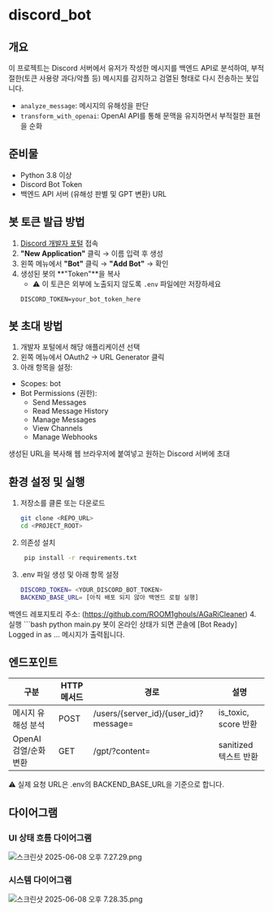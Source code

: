 # discord_bot

## 개요
이 프로젝트는 Discord 서버에서 유저가 작성한 메시지를 백엔드 API로 분석하여, 부적절한(토큰 사용량 과다/악플 등) 메시지를 감지하고 검열된 형태로 다시 전송하는 봇입니다.  
- `analyze_message`: 메시지의 유해성을 판단  
- `transform_with_openai`: OpenAI API를 통해 문맥을 유지하면서 부적절한 표현을 순화  

## 준비물
- Python 3.8 이상  
- Discord Bot Token  
- 백엔드 API 서버 (유해성 판별 및 GPT 변환) URL  

## 봇 토큰 발급 방법

1. [Discord 개발자 포털](https://discord.com/developers/applications) 접속
2. **"New Application"** 클릭 → 이름 입력 후 생성
3. 왼쪽 메뉴에서 **"Bot"** 클릭 → **"Add Bot"** → 확인
4. 생성된 봇의 **"Token"**을 복사  
   - ⚠️ 이 토큰은 외부에 노출되지 않도록 `.env` 파일에만 저장하세요
   ```env
   DISCORD_TOKEN=your_bot_token_here
## 봇 초대 방법
1. 개발자 포털에서 해당 애플리케이션 선택
2. 왼쪽 메뉴에서 OAuth2 → URL Generator 클릭
3. 아래 항목을 설정:
- Scopes: bot
- Bot Permissions (권한):
  - Send Messages
  - Read Message History
  - Manage Messages
  - View Channels 
  - Manage Webhooks

생성된 URL을 복사해 웹 브라우저에 붙여넣고 원하는 Discord 서버에 초대

## 환경 설정 및 실행
1. 저장소를 클론 또는 다운로드  
   ```bash
   git clone <REPO_URL>
   cd <PROJECT_ROOT>

2. 의존성 설치
   ```bash
    pip install -r requirements.txt
3. .env 파일 생성 및 아래 항목 설정
    ```bash
    DISCORD_TOKEN= <YOUR_DISCORD_BOT_TOKEN>
    BACKEND_BASE_URL= [아직 배포 되지 않아 백엔드 로컬 실행]
백엔드 레포지토리 주소: (https://github.com/ROOM1ghouls/AGaRiCleaner)
4. 실행
    ```bash
   python main.py
봇이 온라인 상태가 되면 콘솔에 [Bot Ready] Logged in as ... 메시지가 출력됩니다.


## 엔드포인트
| 구분                    | HTTP 메서드 | 경로                                          | 설명                           |
|-------------------------|-------------|-----------------------------------------------|--------------------------------|
| 메시지 유해성 분석      | POST        | /users/{server_id}/{user_id}?message=<content> | is_toxic, score 반환           |
| OpenAI 검열/순화 변환   | GET         | /gpt/?content=<content>                        | sanitized 텍스트 반환          |
⚠️ 실제 요청 URL은 .env의 BACKEND_BASE_URL을 기준으로 합니다.


## 다이어그램

### UI 상태 흐름 다이어그램

![스크린샷 2025-06-08 오후 7.27.29.png](..%2F..%2F..%2F..%2Fvar%2Ffolders%2F9p%2Frt_fkrms4ll5cwmm9cp1r5h40000gn%2FT%2FTemporaryItems%2FNSIRD_screencaptureui_kovsPz%2F%EC%8A%A4%ED%81%AC%EB%A6%B0%EC%83%B7%202025-06-08%20%EC%98%A4%ED%9B%84%207.27.29.png)

### 시스템 다이어그램

![스크린샷 2025-06-08 오후 7.28.35.png](..%2F..%2F..%2F..%2Fvar%2Ffolders%2F9p%2Frt_fkrms4ll5cwmm9cp1r5h40000gn%2FT%2FTemporaryItems%2FNSIRD_screencaptureui_X0DETN%2F%EC%8A%A4%ED%81%AC%EB%A6%B0%EC%83%B7%202025-06-08%20%EC%98%A4%ED%9B%84%207.28.35.png)

